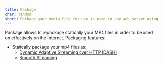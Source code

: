 ```yaml
---
title: Package
char: random
short: Package your media file for use in used in any web server using mg tool.
---
```

Package allows to repackage statically your
 MP4 files in order
to be used on effectively on the Internet.
Packaging features:
<ul>
    <li>Statically package your mp4 files as:
        <ul>
            <li><a href="https://en.wikipedia.org/wiki/Dynamic_Adaptive_Streaming_over_HTTP">Dynamic Adaptive Streaming over HTTP (DASH)</a></li>
            <!--
            <li><a href="https://en.wikipedia.org/wiki/HTTP_Live_Streaming">HTTP Live Streaming (also known as HLS)</a></li>
            -->
            <li><a href="https://en.wikipedia.org/wiki/Adaptive_bitrate_streaming#Microsoft_Smooth_Streaming">Smooth Streaming</a></li>
        </ul>
    </li>
</ul>

